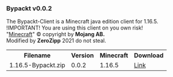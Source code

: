 <h3>Bypackt v0.0.2</h3>
The Bypackt-Client is a Minecraft java edition client for 1.16.5.<br>
!IMPORTANT! You are using this client on you own risk!<br>
"<a href="https://www.minecraft.net/">Minecraft</a>" © copyright by <b>Mojang AB.</b><br>
Modified by <b>ZeroZipp</b> 2021 do not steal.<br>
<table>
  <tr>
    <th>Filename</th>
    <th>Version</th>
    <th>Minecraft</th>
    <th>Download</th>
  </tr>
  <tr>
    <td>1.16.5-Bypackt.zip</td>
    <td>0.0.2</td>
    <td>1.16.5</td>
    <td><a href="https://zerozipp.github.io/downloads/1.16.5-Bypackt.zip">Link</a></td>
  </tr>
</table>
